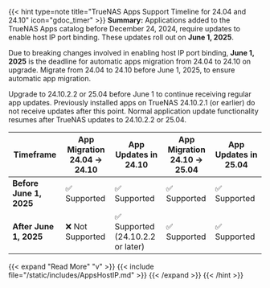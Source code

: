 &NewLine;

{{< hint type=note title="TrueNAS Apps Support Timeline for 24.04 and 24.10" icon="gdoc_timer" >}}
**Summary:**
Applications added to the TrueNAS Apps catalog before December 24, 2024, require updates to enable host IP port binding.
These updates roll out on **June 1, 2025**.

Due to breaking changes involved in enabling host IP port binding, **June 1, 2025** is the deadline for automatic apps migration from 24.04 to 24.10 on upgrade.
Migrate from 24.04 to 24.10 before June 1, 2025, to ensure automatic app migration.

Upgrade to 24.10.2.2 or 25.04 before June 1 to continue receiving regular app updates.
Previously installed apps on TrueNAS 24.10.2.1 (or earlier) do not receive updates after this point.
Normal application update functionality resumes after TrueNAS updates to 24.10.2.2 or 25.04.

<div class="no-highlight-table">
<table>
  <thead>
    <tr>
      <th>Timeframe</th>
      <th>App Migration <br> 24.04 → 24.10</th>
      <th>App Updates in 24.10</th>
      <th>App Migration <br> 24.10 → 25.04</th>
      <th>App Updates in 25.04</th>
    </tr>
  </thead>
  <tbody>
    <tr>
      <td><strong>Before June 1, 2025</strong></td>
      <td>✅ Supported</td>
      <td>✅ Supported</td>
      <td>✅ Supported</td>
      <td>✅ Supported</td>
    </tr>
    <tr>
      <td><strong>After June 1, 2025</strong></td>
      <td>❌ Not Supported</td>
      <td>✅ Supported<br>(24.10.2.2 or later)</td>
      <td>✅ Supported</td>
      <td>✅ Supported</td>
    </tr>
  </tbody>
</table>
</div>

{{< expand "Read More" "v" >}}
{{< include file="/static/includes/AppsHostIP.md" >}}
{{< /expand >}}
{{< /hint >}}

